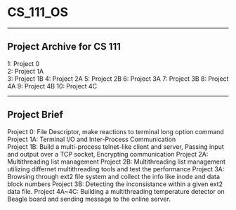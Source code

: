# CS_111_OS

--------------------------
Project Archive for CS 111
--------------------------

1: Project 0  
2: Project 1A  
3: Project 1B
4: Project 2A
5: Project 2B
6: Project 3A
7: Project 3B
8: Project 4A
9: Project 4B
10: Project 4C

-------------
Project Brief 
-------------
Project 0: File Descriptor, make reactions to terminal long option command  
Project 1A: Terminal I/O and Inter-Process Communication  
Project 1B: Build a multi-process telnet-like client and server, Passing input and output over a TCP socket, Encrypting communication
Project 2A: Multithreading list management 
Project 2B: Multithreading list management utilizing differnet multithreading tools and test the performance 
Project 3A: Browsing through ext2 file system and collect the info like inode and data block numbers
Project 3B: Detecting the inconsistance within a given ext2 data file.
Project 4A~4C: Building a multithreading temperature detector on Beagle board and sending message to the online server.
